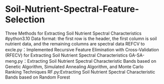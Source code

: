 # Soil-Nutrient-Spectral-Feature-Selection
Three Methods for Extracting Soil Nutrient Spectral Characteristics
#python3.10
Data format: the first row is the header, the first column is soil nutrient data, and the remaining columns are spectral data
REFCV to excle.py：Implemented Recursive Feature Elimination with Cross-Validation (RFECV) for Extracting Soil Nutrient Spectral Characteristics
GA-SA-meng.py：Extracting Soil Nutrient Spectral Characteristic Bands based on Genetic Algorithm, Simulated Annealing Algorithm, and Monte Carlo Ranking Techniques
RF.py:Extracting Soil Nutrient Spectral Characteristic Bands based on Random Forest
